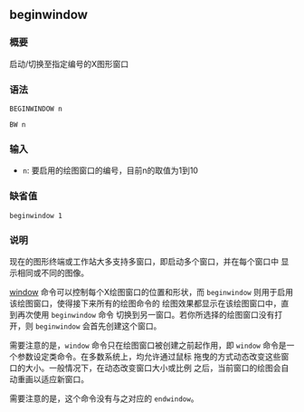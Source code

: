 ## beginwindow

### 概要

启动/切换至指定编号的X图形窗口

### 语法

``` {.bash}
BEGINWINDOW n
```
``` {.bash}
BW n
```

### 输入

- `n`: 要启用的绘图窗口的编号，目前n的取值为1到10

### 缺省值

``` {.bash}
beginwindow 1
```

### 说明

现在的图形终端或工作站大多支持多窗口，即启动多个窗口，并在每个窗口中
显示相同或不同的图像。

[window](/commands/window.md) 命令可以控制每个X绘图窗口的位置和形状，而
`beginwindow` 则用于启用该绘图窗口，使得接下来所有的绘图命令的
绘图效果都显示在该绘图窗口中，直到再次使用 `beginwindow` 命令
切换到另一窗口。若你所选择的绘图窗口没有打开，则 `beginwindow`
会首先创建这个窗口。

需要注意的是，`window` 命令只在绘图窗口被创建之前起作用，即 `window`
命令是一个参数设定类命令。在多数系统上，均允许通过鼠标
拖曳的方式动态改变这些窗口的大小。一般情况下，在动态改变窗口大小或比例
之后，当前窗口的绘图会自动重画以适应新窗口。

需要注意的是，这个命令没有与之对应的 `endwindow`。

